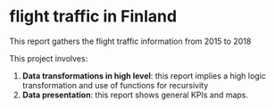 # flight traffic in Finland 
This report gathers the flight traffic information from 2015 to 2018

This project involves:

1. **Data transformations in high level**: this report implies a high logic transformation and use of functions for recursivity
2. **Data presentation**: this report shows general KPIs and maps.
